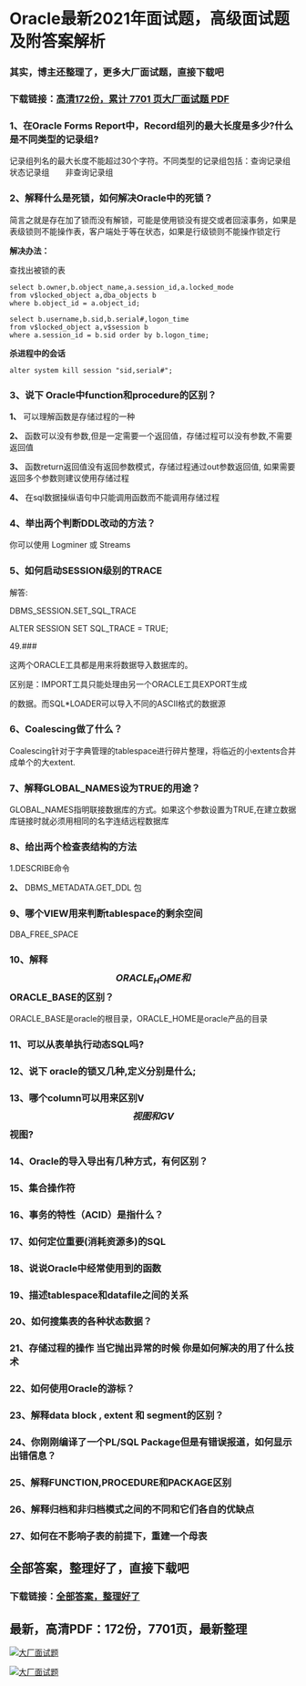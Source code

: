 # Oracle最新2021年面试题，高级面试题及附答案解析

### 其实，博主还整理了，更多大厂面试题，直接下载吧

### 下载链接：[高清172份，累计 7701 页大厂面试题  PDF](https://github.com/souyunku/DevBooks/blob/master/docs/index.md)



### 1、在Oracle Forms Report中，Record组列的最大长度是多少?什么是不同类型的记录组?

记录组列名的最大长度不能超过30个字符。不同类型的记录组包括：查询记录组　　状态记录组　　非查询记录组


### 2、解释什么是死锁，如何解决Oracle中的死锁？

简言之就是存在加了锁而没有解锁，可能是使用锁没有提交或者回滚事务，如果是表级锁则不能操作表，客户端处于等在状态，如果是行级锁则不能操作锁定行

**解决办法：**

查找出被锁的表

```
select b.owner,b.object_name,a.session_id,a.locked_mode 
from v$locked_object a,dba_objects b 
where b.object_id = a.object_id; 

select b.username,b.sid,b.serial#,logon_time 
from v$locked_object a,v$session b 
where a.session_id = b.sid order by b.logon_time;
```

**杀进程中的会话**

`alter system kill session "sid,serial#";`


### 3、说下 Oracle中function和procedure的区别？

**1、** 可以理解函数是存储过程的一种

**2、** 函数可以没有参数,但是一定需要一个返回值，存储过程可以没有参数,不需要返回值

**3、** 函数return返回值没有返回参数模式，存储过程通过out参数返回值, 如果需要返回多个参数则建议使用存储过程

**4、** 在sql数据操纵语句中只能调用函数而不能调用存储过程


### 4、举出两个判断DDL改动的方法？

你可以使用 Logminer 或 Streams


### 5、如何启动SESSION级别的TRACE

解答:

DBMS_SESSION.SET_SQL_TRACE

ALTER SESSION SET SQL_TRACE = TRUE;

49.###

这两个ORACLE工具都是用来将数据导入数据库的。

区别是：IMPORT工具只能处理由另一个ORACLE工具EXPORT生成

的数据。而SQL*LOADER可以导入不同的ASCII格式的数据源


### 6、Coalescing做了什么？

Coalescing针对于字典管理的tablespace进行碎片整理，将临近的小extents合并成单个的大extent.


### 7、解释GLOBAL_NAMES设为TRUE的用途？

GLOBAL_NAMES指明联接数据库的方式。如果这个参数设置为TRUE,在建立数据库链接时就必须用相同的名字连结远程数据库


### 8、给出两个检查表结构的方法

1.DESCRIBE命令

**2、** DBMS_METADATA.GET_DDL 包


### 9、哪个VIEW用来判断tablespace的剩余空间

DBA_FREE_SPACE


### 10、解释$$ORACLE_HOME和$$ORACLE_BASE的区别？

ORACLE_BASE是oracle的根目录，ORACLE_HOME是oracle产品的目录


### 11、可以从表单执行动态SQL吗?
### 12、说下 oracle的锁又几种,定义分别是什么;
### 13、哪个column可以用来区别V$$视图和GV$$视图?
### 14、Oracle的导入导出有几种方式，有何区别？
### 15、集合操作符
### 16、事务的特性（ACID）是指什么？
### 17、如何定位重要(消耗资源多)的SQL
### 18、说说Oracle中经常使用到的函数
### 19、描述tablespace和datafile之间的关系
### 20、如何搜集表的各种状态数据？
### 21、存储过程的操作 当它抛出异常的时候 你是如何解决的用了什么技术
### 22、如何使用Oracle的游标？
### 23、解释data block , extent 和 segment的区别？
### 24、你刚刚编译了一个PL/SQL Package但是有错误报道，如何显示出错信息？
### 25、解释FUNCTION,PROCEDURE和PACKAGE区别
### 26、解释归档和非归档模式之间的不同和它们各自的优缺点
### 27、如何在不影响子表的前提下，重建一个母表




## 全部答案，整理好了，直接下载吧

### 下载链接：[全部答案，整理好了](https://www.souyunku.com/wp-content/uploads/weixin/githup-weixin-2.png)




## 最新，高清PDF：172份，7701页，最新整理

[![大厂面试题](https://www.souyunku.com/wp-content/uploads/weixin/mst.png "架构师专栏")](https://www.souyunku.com/wp-content/uploads/weixin/githup-weixin.png "架构师专栏")

[![大厂面试题](https://www.souyunku.com/wp-content/uploads/weixin/githup-weixin.png "架构师专栏")](https://www.souyunku.com/wp-content/uploads/weixin/githup-weixin.png "架构师专栏")
